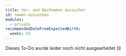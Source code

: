 ```yaml
---
title: Vor- und Nachnamen aussuchen
id: namen-aussuchen
modules:
  - private
recommendedDateFromExpectedBirth:
  weeks: 55
---
```


Dieses To-Do wurde leider noch nicht ausgearbeitet 😢
